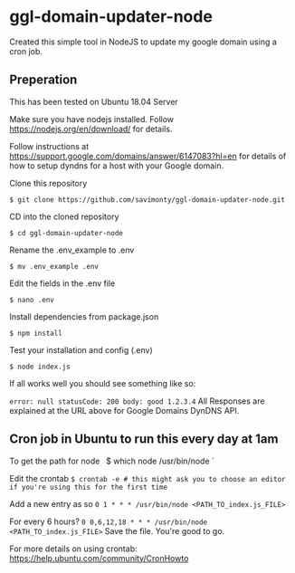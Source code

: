 # ggl-domain-updater-node
Created this simple tool in NodeJS to update my google domain using a cron job.

## Preperation

This has been tested on Ubuntu 18.04 Server

Make sure you have nodejs installed. Follow https://nodejs.org/en/download/ for details.

Follow instructions at https://support.google.com/domains/answer/6147083?hl=en for details of how to setup dyndns for a host with your Google domain.

Clone this repository

`$ git clone https://github.com/savimonty/ggl-domain-updater-node.git`


CD into the cloned repository

`$ cd ggl-domain-updater-node`

Rename the .env_example to .env

`$ mv .env_example .env`


Edit the fields in the .env file

`$ nano .env`


Install dependencies from package.json

`$ npm install`


Test your installation and config (.env)

`$ node index.js`

If all works well you should see something like so:

`
error: null
statusCode: 200
body: good 1.2.3.4
`
All Responses are explained at the URL above for Google Domains DynDNS API.


## Cron job in Ubuntu to run this every day at 1am

To get the path for node`
`
$ which node
/usr/bin/node
`

Edit the crontab
`
$ crontab -e # this might ask you to choose an editor if you're using this for the first time
`

Add a new entry as so
`
0 1 * * * /usr/bin/node <PATH_TO_index.js_FILE>
`

For every 6 hours?
`
0 0,6,12,18 * * * /usr/bin/node <PATH_TO_index.js_FILE>
`
Save the file. You're good to go.

For more details on using crontab: https://help.ubuntu.com/community/CronHowto

